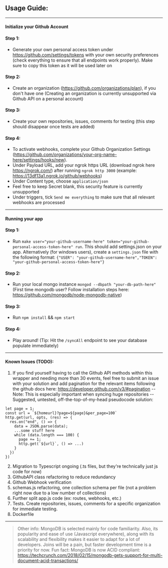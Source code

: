 ## Usage Guide:
---
#### Initialize your Github Account
#### Step 1:
- Generate your own personal access token under https://github.com/settings/tokens with your own security preferences (check everything to ensure that all endpoints work properly). Make sure to copy this token as it will be used later on
#### Step 2:
- Create an organization (https://github.com/organizations/plan), if you don't have one (Creating an organization is currently unsupported via Github API on a personal account)
#### Step 3:
- Create your own repositories, issues, comments for testing (this step should disappear once tests are added)
#### Step 4:
- To activate webhooks, complete your Github Organization Settings (https://github.com/organizations/your-org-name-here/settings/hooks/new).
- Under Payload URL, add your ngrok https URL (download ngrok here https://ngrok.com/) after running `ngrok http 3000` (example: https://13df13a1.ngrok.io/github/webhooks)
- Under Content type, choose `application/json`
- Feel free to keep Secret blank, this security feature is currently unsupported
- Under triggers, tick `Send me everything` to make sure that all relevant webhooks are processed
---
#### Running your app
#### Step 1:
- Run `make user="your-github-username-here" token="your-github-personal-access-token-here" run`. This should add settings.json on your app. Alternatively (for windows users), create a `settings.json` file with the following format: `{"USER": "your-github-username-here","TOKEN": "your-github-personal-access-token-here"}`
#### Step 2:
- Run your local mongo instance `mongod --dbpath "your-db-path-here"` (First time mongodb user? Follow installation steps here: https://github.com/mongodb/node-mongodb-native)
#### Step 3:
- Run `npm install` && `npm start`
#### Step 4:
- Play around! (Tip: Hit the `/syncAll` endpoint to see your database populate immediately)
---
#### Known Issues (TODO):
1) If you find yourself having to call the Github API methods within this wrapper and needing more than 30 events, feel free to submit an issue with your solution and add pagination for the relevant items following the github docs here: https://developer.github.com/v3/#pagination
-- Note: This is especially important when syncing huge repositories
-- Suggested, untested, off-the-top-of-my-head pseudocode solution:
```
let page = 1;
const url = `${homeurl}?page=${page}&per_page=100`
http.get(url, opts, (res) => {
  res.on("end", () => {
    data = JSON.parse(data);
    ...some stuff here
    while (data.length === 100) {
      page += 1;
      http.get(`${url}`, () => ...)
    }
  })
})
```
2) Migration to Typescript ongoing (.ts files, but they're technically just js code for now)
3) GithubAPI class refactoring to reduce redundancy
4) Github Webhook verification
5) schemas.js refactoring, one collection schema per file (not a problem right now due to a low number of collections)
6) Further split app.js code (ex: routes, webhooks, etc.)
7) Tests. Create repositories, issues, comments for a specific organization for immediate testing.
8) Dockerfile
---
> Other info:
MongoDB is selected mainly for code familiarity. Also, its popularity and ease of use (Javascript everywhere), along with its scalability and flexibility makes it easier to adapt for a lot of developers. Joins will be a pain, but faster development time is a priority for now. Fun fact: MongoDB is now ACID compliant: https://techcrunch.com/2018/02/15/mongodb-gets-support-for-multi-document-acid-transactions/